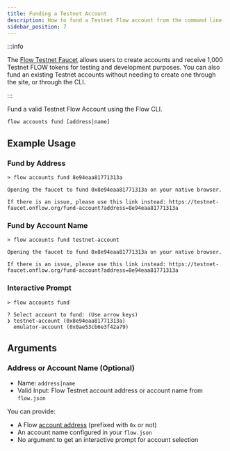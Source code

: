 ```yaml
---
title: Funding a Testnet Account
description: How to fund a Testnet Flow account from the command line
sidebar_position: 7
---
```


:::info

The [Flow Testnet Faucet](https://testnet-faucet.onflow.org/) allows users to create accounts and receive 1,000 Testnet FLOW tokens for testing and development purposes. You can also fund an existing Testnet accounts without needing to create one through the site, or through the CLI.

:::

Fund a valid Testnet Flow Account using the Flow CLI.

```shell
flow accounts fund [address|name]
```

## Example Usage

### Fund by Address

```
> flow accounts fund 8e94eaa81771313a

Opening the faucet to fund 0x8e94eaa81771313a on your native browser.

If there is an issue, please use this link instead: https://testnet-faucet.onflow.org/fund-account?address=8e94eaa81771313a

```

### Fund by Account Name

```
> flow accounts fund testnet-account

Opening the faucet to fund 0x8e94eaa81771313a on your native browser.

If there is an issue, please use this link instead: https://testnet-faucet.onflow.org/fund-account?address=8e94eaa81771313a

```

### Interactive Prompt

```
> flow accounts fund

? Select account to fund: (Use arrow keys)
❯ testnet-account (0x8e94eaa81771313a)
  emulator-account (0x0ae53cb6e3f42a79)

```

## Arguments

### Address or Account Name (Optional)

- Name: `address|name`
- Valid Input: Flow Testnet account address or account name from `flow.json`

You can provide:
- A Flow [account address](../../../cadence/basics/accounts.md) (prefixed with `0x` or not)
- An account name configured in your `flow.json`
- No argument to get an interactive prompt for account selection
